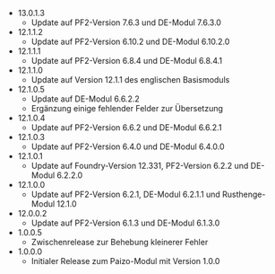- 13.0.1.3
    - Update auf PF2-Version 7.6.3 und DE-Modul 7.6.3.0
- 12.1.1.2
    - Update auf PF2-Version 6.10.2 und DE-Modul 6.10.2.0
- 12.1.1.1
    - Update auf PF2-Version 6.8.4 und DE-Modul 6.8.4.1
- 12.1.1.0
    - Update auf Version 12.1.1 des englischen Basismoduls
- 12.1.0.5
    -  Update auf DE-Modul 6.6.2.2
    -  Ergänzung einige fehlender Felder zur Übersetzung
- 12.1.0.4
    -  Update auf PF2-Version 6.6.2 und DE-Modul 6.6.2.1
- 12.1.0.3
    -  Update auf PF2-Version 6.4.0 und DE-Modul 6.4.0.0
- 12.1.0.1
    - Update auf Foundry-Version 12.331, PF2-Version 6.2.2 und DE-Modul 6.2.2.0
- 12.1.0.0
    - Update auf PF2-Version 6.2.1, DE-Modul 6.2.1.1 und Rusthenge-Modul 12.1.0
- 12.0.0.2
    - Update auf PF2-Version 6.1.3 und DE-Modul 6.1.3.0
- 1.0.0.5
    - Zwischenrelease zur Behebung kleinerer Fehler
- 1.0.0.0
    - Initialer Release zum Paizo-Modul mit Version 1.0.0
